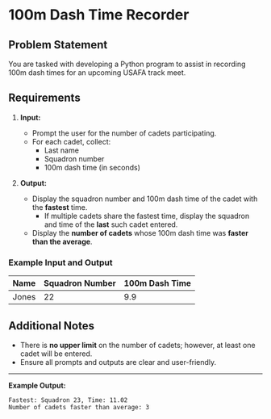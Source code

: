 # 100m Dash Time Recorder

## Problem Statement

You are tasked with developing a Python program to assist in recording 100m dash times for an upcoming USAFA track meet.

## Requirements

1. **Input:**
    - Prompt the user for the number of cadets participating.
    - For each cadet, collect:
        - Last name
        - Squadron number
        - 100m dash time (in seconds)

2. **Output:**
    - Display the squadron number and 100m dash time of the cadet with the **fastest** time.
        - If multiple cadets share the fastest time, display the squadron and time of the **last** such cadet entered.
    - Display the **number of cadets** whose 100m dash time was **faster than the average**.

### Example Input and Output

| Name | Squadron Number | 100m Dash Time |
| - | - | - |
| Jones | 22 | 9.9 |

## Additional Notes

- There is **no upper limit** on the number of cadets; however, at least one cadet will be entered.
- Ensure all prompts and outputs are clear and user-friendly.

---

**Example Output:**
```
Fastest: Squadron 23, Time: 11.02
Number of cadets faster than average: 3
```